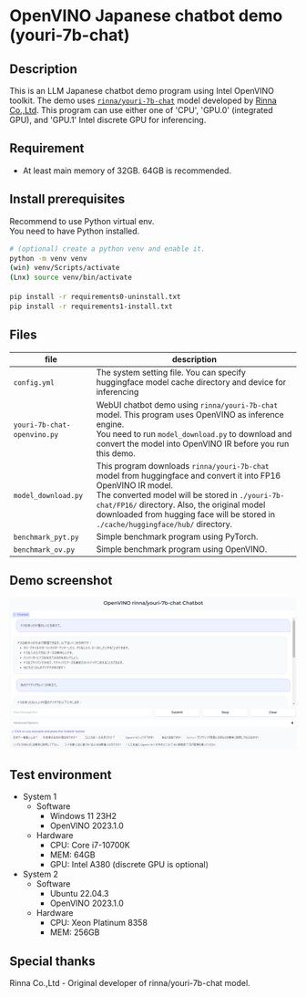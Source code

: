 # OpenVINO Japanese chatbot demo (youri-7b-chat)

## Description
This is an LLM Japanese chatbot demo program using Intel OpenVINO toolkit. The demo uses [`rinna/youri-7b-chat`](https://huggingface.co/rinna/youri-7b-chat) model developed by [Rinna Co.,Ltd](https://rinna.co.jp).
This program can use either one of 'CPU', 'GPU.0' (integrated GPU), and 'GPU.1' Intel discrete GPU for inferencing.

## Requirement
- At least main memory of 32GB. 64GB is recommended. 

## Install prerequisites
Recommend to use Python virtual env.<br>
You need to have Python installed.
```sh
# (optional) create a python venv and enable it.
python -m venv venv
(win) venv/Scripts/activate
(Lnx) source venv/bin/activate

pip install -r requirements0-uninstall.txt
pip install -r requirements1-install.txt
```

## Files

|file|description|
|---|---|
|`config.yml`|The system setting file. You can specify huggingface model cache directory and device for inferencing|
|`youri-7b-chat-openvino.py`|WebUI chatbot demo using `rinna/youri-7b-chat` model. This program uses OpenVINO as inference engine.<br>You need to run `model_download.py` to download and convert the model into OpenVINO IR before you run this demo.|
|`model_download.py`|This program downloads `rinna/youri-7b-chat` model from huggingface and convert it into FP16 OpenVINO IR model.<br>The converted model will be stored in `./youri-7b-chat/FP16/` directory. Also, the original model downloaded from hugging face will be stored in `./cache/huggingface/hub/` directory.|
|`benchmark_pyt.py`|Simple benchmark program using PyTorch.|
|`benchmark_ov.py`|Simple benchmark program using OpenVINO.|

## Demo screenshot
![example](./resources/example.png)

## Test environment
- System 1
	- Software
		- Windows 11 23H2
		- OpenVINO 2023.1.0
	- Hardware
		- CPU: Core i7-10700K
		- MEM: 64GB
		- GPU: Intel A380 (discrete GPU is optional)
- System 2
	- Software
		- Ubuntu 22.04.3
		- OpenVINO 2023.1.0
	- Hardware
		- CPU: Xeon Platinum 8358
		- MEM: 256GB

## Special thanks
Rinna Co.,Ltd - Original developer of rinna/youri-7b-chat model.
